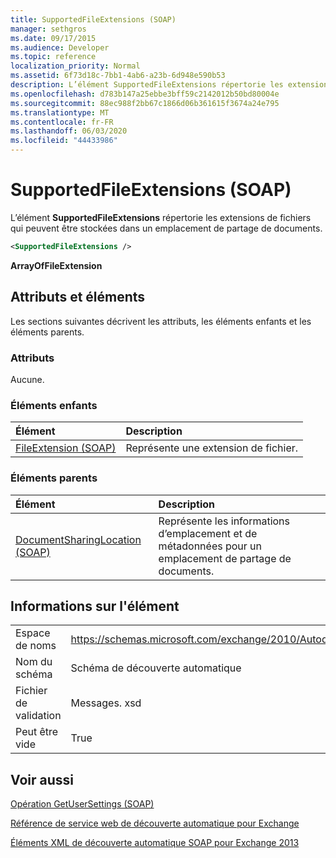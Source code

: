 ```yaml
---
title: SupportedFileExtensions (SOAP)
manager: sethgros
ms.date: 09/17/2015
ms.audience: Developer
ms.topic: reference
localization_priority: Normal
ms.assetid: 6f73d18c-7bb1-4ab6-a23b-6d948e590b53
description: L’élément SupportedFileExtensions répertorie les extensions de fichiers qui peuvent être stockées dans un emplacement de partage de documents.
ms.openlocfilehash: d783b147a25ebbe3bff59c2142012b50bd80004e
ms.sourcegitcommit: 88ec988f2bb67c1866d06b361615f3674a24e795
ms.translationtype: MT
ms.contentlocale: fr-FR
ms.lasthandoff: 06/03/2020
ms.locfileid: "44433986"
---
```

# <a name="supportedfileextensions-soap"></a>SupportedFileExtensions (SOAP)

L’élément **SupportedFileExtensions** répertorie les extensions de fichiers qui peuvent être stockées dans un emplacement de partage de documents. 
  
```XML
<SupportedFileExtensions /> 
```

 **ArrayOfFileExtension**
## <a name="attributes-and-elements"></a>Attributs et éléments

Les sections suivantes décrivent les attributs, les éléments enfants et les éléments parents.
  
### <a name="attributes"></a>Attributs

Aucune.
  
### <a name="child-elements"></a>Éléments enfants

|**Élément**|**Description**|
|:-----|:-----|
|[FileExtension (SOAP)](fileextension-soap.md) <br/> |Représente une extension de fichier.  <br/> |
   
### <a name="parent-elements"></a>Éléments parents

|**Élément**|**Description**|
|:-----|:-----|
|[DocumentSharingLocation (SOAP)](documentsharinglocation-soap.md) <br/> |Représente les informations d’emplacement et de métadonnées pour un emplacement de partage de documents.  <br/> |
   
## <a name="element-information"></a>Informations sur l'élément

|||
|:-----|:-----|
|Espace de noms  <br/> |https://schemas.microsoft.com/exchange/2010/Autodiscover  <br/> |
|Nom du schéma  <br/> |Schéma de découverte automatique  <br/> |
|Fichier de validation  <br/> |Messages. xsd  <br/> |
|Peut être vide  <br/> |True  <br/> |
   
## <a name="see-also"></a>Voir aussi



[Opération GetUserSettings (SOAP)](getusersettings-operation-soap.md)


[Référence de service web de découverte automatique pour Exchange](autodiscover-web-service-reference-for-exchange.md)
  
[Éléments XML de découverte automatique SOAP pour Exchange 2013](soap-autodiscover-xml-elements-for-exchange-2013.md)

